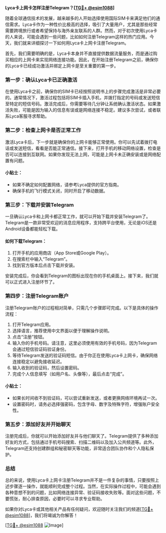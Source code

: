 **Lyca卡上网卡怎样注册Telegram？[[TG💪+ @esim1088](https://t.me/s/esim1088)]**

随着全球通信技术的发展，越来越多的人开始选择使用国际SIM卡来满足他们的通信需求。Lyca卡作为一种性价比极高的选择，吸引了大量用户，尤其是那些经常需要跨境旅行或者希望保持与海外亲友联系的人群。然而，对于初次使用Lyca卡的人来说，可能会遇到一些问题，比如如何注册Telegram这样的热门应用。今天，我们就来详细探讨一下如何用Lyca卡上网卡注册Telegram。

首先，我们需要明确的是，Lyca卡本身并不直接提供数据流量服务，而是通过购买相应的上网卡来实现网络连接功能。因此，在开始注册Telegram之前，确保你的Lyca卡已经成功激活并绑定上网卡是至关重要的第一步。

### **第一步：确认Lyca卡已正确激活**

在使用Lyca卡之前，确保你的SIM卡已经按照说明书上的步骤完成激活是非常必要的。通常情况下，激活过程包括将SIM卡插入手机，并拨打指定的号码或发送短信至特定的短信号码。激活完成后，你需要等待几分钟让系统确认激活状态。如果激活失败，可能是因为输入的信息有误或是网络连接不稳定。建议多次尝试，或者联系Lyca客服寻求帮助。

### **第二步：检查上网卡是否正常工作**

激活Lyca卡后，下一步就是确保你的上网卡能够正常使用。你可以先试着拨打电话或发送短信，看看是否能正常通信。接下来，打开手机的移动网络设置，检查是否可以连接到互联网。如果你发现无法上网，可能是上网卡未正确安装或是网络配置有问题。

#### **小贴士：**
- 如果不确定如何配置网络，请参考Lyca提供的官方指南。
- 确保手机的飞行模式关闭，同时开启了移动数据。

### **第三步：下载并安装Telegram**

一旦确认Lyca卡和上网卡都正常工作，就可以开始下载并安装Telegram了。Telegram是一款非常受欢迎的消息应用程序，支持跨平台使用，无论是iOS还是Android设备都能轻松下载。

#### **如何下载Telegram：**
1. 打开手机的应用商店（App Store或Google Play）。
2. 在搜索栏中输入“Telegram”。
3. 找到官方版本后点击下载并安装。

安装完成后，你会看到Telegram的图标出现在你的手机桌面上。接下来，我们就可以正式进入注册环节了。

### **第四步：注册Telegram账户**

注册Telegram账户的过程相对简单，只需几个步骤即可完成。以下是具体的操作流程：

1. 打开Telegram应用。
2. 选择语言，推荐使用中文界面以便于理解操作说明。
3. 点击“注册”按钮。
4. 输入你的手机号码。请注意，这里必须使用有效的手机号码，因为Telegram会通过短信验证码验证身份。
5. 等待Telegram发送的验证码短信。由于你正在使用Lyca卡上网卡，确保网络连接稳定以避免接收延迟。
6. 输入收到的验证码，然后设置密码。
7. 完成个人信息填写（如用户名、头像等），最后点击“完成”。

#### **小贴士：**
- 如果长时间收不到验证码，可以尝试重新发送，或者更换网络环境再试一次。
- 设置密码时，请务必选择强密码，包含字母、数字及特殊字符，增强账户安全性。

### **第五步：添加好友并开始聊天**

注册完成后，你就可以开始添加好友并与他们聊天了。Telegram提供了多种添加好友的方式，包括通过手机号码搜索、扫描二维码以及加入公共频道等。此外，Telegram还支持创建群组和秘密聊天等功能，非常适合团队协作和个人隐私保护。

### **总结**

总的来说，使用Lyca卡上网卡注册Telegram并不是一件复杂的事情，只要按照上述步骤逐一操作，就能顺利完成整个过程。当然，在实际操作过程中，可能会遇到各种意想不到的问题，比如网络连接异常、验证码接收失败等。面对这些问题，不要慌张，耐心排查原因，必要时可以寻求专业帮助。

如果你对Lyca卡或其他相关产品有任何疑问，欢迎随时关注我们的频道[[TG💪+ @esim1088](https://t.me/s/esim1088)]，我们将竭诚为你解答！

[[TG💪+ @esim1088](https://t.me/s/esim1088) ![Image](https://i.postimg.cc/4NQfJmqS/Snipaste-2025-05-13-00-14-12.png)]